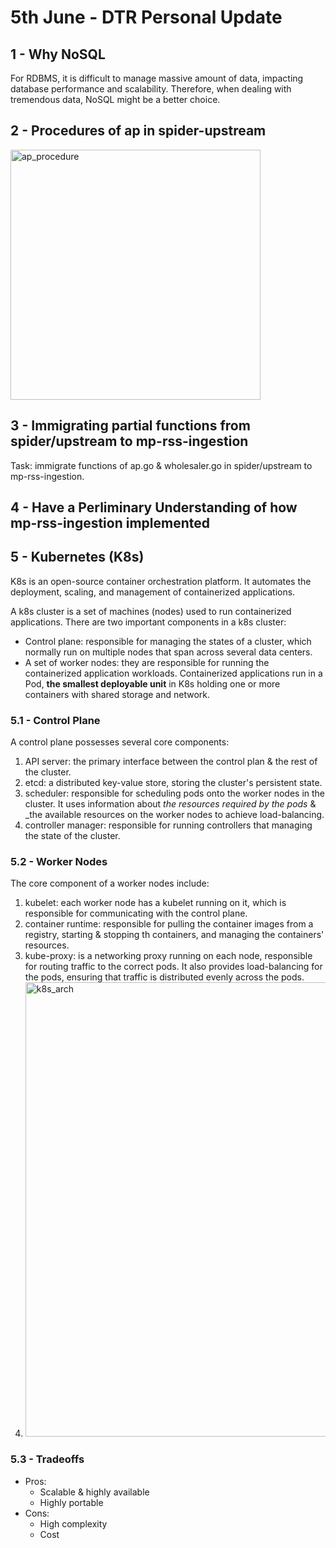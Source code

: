 # 5th June - DTR Personal Update

## 1 - Why NoSQL
For RDBMS, it is difficult to manage massive amount of data, impacting database performance and scalability. Therefore, when dealing with tremendous data, NoSQL might be a better choice.

## 2 - Procedures of ap in spider-upstream
<img width="400" alt="ap_procedure" src="https://github.com/newsbreak-tairan/NewsBreak-Personal-Update/assets/171548189/dacbae96-aea4-4369-a108-791eb9f536f6">

## 3 - Immigrating partial functions from spider/upstream to mp-rss-ingestion
Task: immigrate functions of ap.go & wholesaler.go in spider/upstream to mp-rss-ingestion.

## 4 - Have a Perliminary Understanding of how mp-rss-ingestion implemented

## 5 - Kubernetes (K8s)
K8s is an open-source container orchestration platform. It automates the deployment, scaling, and management of containerized applications.

A k8s cluster is a set of machines (nodes) used to run containerized applications. There are two important components in a k8s cluster:
- Control plane: responsible for managing the states of a cluster, which normally run on multiple nodes that span across several data centers.
- A set of worker nodes: they are responsible for running the containerized application workloads. Containerized applications run in a Pod, **the smallest deployable unit** in K8s holding one or more containers with shared storage and network. 

### 5.1 - Control Plane
A control plane possesses several core components:
1. API server: the primary interface between the control plan & the rest of the cluster.
2. etcd: a distributed key-value store, storing the cluster's persistent state.
3. scheduler: responsible for scheduling pods onto the worker nodes in the cluster. It uses information about _the resources required by the pods_ & _the available resources on the worker nodes to achieve load-balancing.
4. controller manager: responsible for running controllers that managing the state of the cluster.

### 5.2 - Worker Nodes
The core component of a worker nodes include:
1. kubelet: each worker node has a kubelet running on it, which is responsible for communicating with the control plane.
2. container runtime: responsible for pulling the container images from a registry, starting & stopping th containers, and managing the containers' resources.
3. kube-proxy: is a networking proxy running on each node, responsible for routing traffic to the correct pods. It also provides load-balancing for the pods, ensuring that traffic is distributed evenly across the pods.
4. <img width="727" alt="k8s_arch" src="https://github.com/newsbreak-tairan/NewsBreak-Personal-Update/assets/171548189/bba12aac-6b4d-4fd3-8ebe-4c27b33ad0c3">

### 5.3 - Tradeoffs
- Pros:
  - Scalable & highly available
  - Highly portable
- Cons:
  - High complexity
  - Cost
